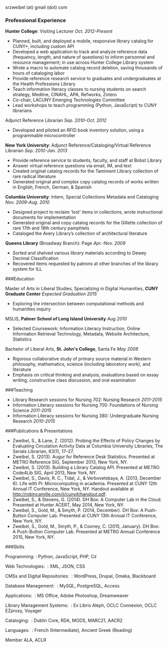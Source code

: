 srzweibel (at) gmail (dot) com

### Professional Experience

**Hunter College**: Visiting Lecturer
*Oct. 2012-Present*

-   Planned, built, and deployed a mobile, responsive library catalog for CUNY+, including custom API
-   Developed a web application to track and analyze reference data (frequency, length, and nature of questions) to inform personnel and resource management; in use across Hunter College Library system
-   Wrote a macro to automate catalog record deletion, saving thousands of hours of cataloging labor 
-   Provide reference research service to graduates and undergraduates at the Health Professions Library
-   Teach information literacy classes to nursing students on search strategy, Medline, CINAHL, APA, Refworks, Zotero
-   Co-chair, LACUNY Emerging Technologies Committee
-   Lead workshops to teach programming (Python, JavaScript) to CUNY librarians


Adjunct Reference Librarian
*Sep. 2010-Oct. 2012*

-   Developed and piloted an RFID book inventory solution, using a programmable microcontroller

**New York University**: Adjunct Reference/Cataloging/Virtual Reference Librarian
*Sep. 2010-Jan. 2013*

-   Provide reference service to students, faculty, and staff at Bobst
Library
-   Answer virtual reference questions via email, IM, and text 
-   Created original catalog records for the Tamiment Library collection
of rare radical literature 
-   Generated original and complex copy catalog records of works written
    in English, French, German, & Spanish

**Columbia University**: Intern, Special Collections Metadata and Cataloging
*Nov. 2009-Aug. 2010*

-   Designed project to reclaim ‘lost’ items in collections, wrote
instructional documents for implementation
-   Generated original and copy catalog records for the Gillette
collection of rare 17th and 18th century pamphlets
-   Cataloged the Avery Library’s collection of architectural literature

**Queens Library** (Broadway Branch): Page
*Apr.-Nov. 2009*

-   Sorted and shelved various library materials according to Dewey
Decimal Classification
-   Recovered items requested by patrons at other branches of the
library system for ILL

###Education

Master of Arts in Liberal Studies, Specializing in Digital Humanities, **CUNY Graduate Center**
*Expected Graduation 2015*

-   Exploring the intersection between computational methods and humanities inquiry

MSLIS, **Palmer School of Long Island University**
*Aug 2010*

-   Selected Coursework: Information Literacy Instruction, Online
Information Retrieval Technology, Metadata, Website Architecture,
Statistics

Bachelor of Liberal Arts, **St. John's College**, Santa Fe
*May 2008*

-   Rigorous collaborative study of primary source material in Western philosophy, mathematics, science (including laboratory work), and literature
-   Emphasis on critical thinking and analysis; evaluations based on
essay writing, constructive class discussion, and oral examination

###Teaching

-   Library Research sessions for Nursing 702: Nursing Research
*2011-2015*
-   Information Literacy sessions for Nursing 700: Foundations of Nursing Science
    *2011-2015*
-   Information Literacy sessions for Nursing 380: Undergraduate Nursing
Research
    *2010-2015*

###Publications &amp; Presentations

-   Zweibel, S., &amp; Lane, Z. (2012). Probing the Effects of Policy Changes by Evaluating Circulation Activity Data at Columbia University Libraries, The Serials Librarian, 63(1), 17&#8211;27.
-   Zweibel, S. (2013). Augur for Reference Desk Statistics. Presented at METRO Reference SIG, September 2013, New York, NY.
-   Zweibel, S. (2013). Building a Library Catalog API. Presented at METRO    Code4Lib SIG, April 2013, New York, NY.
-   Zweibel, S., Davis, R. C., Tidal, J., &amp; Verbovetskaya, A. (2013, December 6). Life with Pi: Microcomputing in academia. Presented at CUNY 12th Annual IT Conference, New York, NY. Handout available at http://robincamille.com/jj/cunyit/handout.pdf.
-   Zweibel, S., &amp; Stevens, G. (2014). DH Box: A Computer Lab in the Cloud. Presented at Hunter ACERT, May 2014, New York, NY.
-   Zweibel, S., Gold, M., & Smyth, P. (2014, December). DH Box: A Push-Button Computer Lab.  Presented at CUNY 13th Annual IT Conference, New York, NY. 
-   Zweibel, S., Gold, M., Smyth, P., & Cooney, C. (2015, January). DH Box: A Push-Button Computer Lab. Presented at METRO Annual Conference 2015, New York, NY. 


###Skills

Programming:
: Python, JavaScript, PHP, C♯

Web Technologies: 
: XML, JSON, CSS

CMSs and Digital Repositories: 
: WordPress, Drupal, Omeka, Blackboard

Database Management: 
: MySQL, PostgreSQL, Access

Applications: 
: MS Office, Adobe Photoshop, Dreamweaver

Library Management Systems: 
: Ex Libris Aleph, OCLC Connexion, OCLC EZproxy, Voyager

Cataloging: 
: Dublin Core, RDA, MODS, MARC21, AACR2

Languages: 
: French (Intermediate), Ancient Greek (Reading)

Member ALA, ACLR